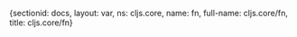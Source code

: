 {sectionid: docs, layout: var, ns: cljs.core, name: fn, full-name: cljs.core/fn, title: cljs.core/fn}
